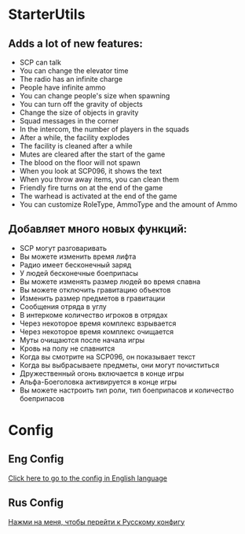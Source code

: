 # StarterUtils
## Adds a lot of new features:
+ SCP can talk
+ You can change the elevator time
+ The radio has an infinite charge
+ People have infinite ammo
+ You can change people's size when spawning
+ You can turn off the gravity of objects
+ Change the size of objects in gravity
+ Squad messages in the corner
+ In the intercom, the number of players in the squads
+ After a while, the facility explodes
+ The facility is cleaned after a while
+ Mutes are cleared after the start of the game
+ The blood on the floor will not spawn
+ When you look at SCP096, it shows the text
+ When you throw away items, you can clean them
+ Friendly fire turns on at the end of the game
+ The warhead is activated at the end of the game
+ You can customize RoleType, AmmoType and the amount of Ammo

## Добавляет много новых функций:
+ SCP могут разговаривать
+ Вы можете изменить время лифта
+ Радио имеет бесконечный заряд
+ У людей бесконечные боеприпасы
+ Вы можете изменять размер людей во время спавна
+ Вы можете отключить гравитацию объектов
+ Изменить размер предметов в гравитации
+ Сообщения отряда в углу
+ В интеркоме количество игроков в отрядах
+ Через некоторое время комплекс взрывается
+ Через некоторое время комплекс очищается
+ Муты очищаются после начала игры
+ Кровь на полу не спавнится
+ Когда вы смотрите на SCP096, он показывает текст
+ Когда вы выбрасываете предметы, они могут почиститься
+ Дружественный огонь включается в конце игры
+ Альфа-Боеголовка активируется в конце игры
+ Вы можете настроить тип роли, тип боеприпасов и количество боеприпасов

# Config
## Eng Config
[Click here to go to the config in English language](https://github.com/KoT0XleB/StarterUtils/blob/main/ConfigEng.md)
## Rus Config
[Нажми на меня, чтобы перейти к Русскому конфигу](https://github.com/KoT0XleB/StarterUtils/blob/main/ConfigRus.md)
